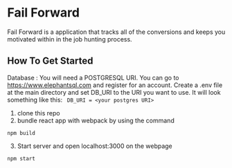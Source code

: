 # Fail Forward
Fail Forward is a application that tracks all of the conversions and keeps you motivated within in the job hunting process.

## How To Get Started
Database : You will need a POSTGRESQL URI. You can go to https://www.elephantsql.com and register for an account. Create a .env file at the main directory and set DB_URI to the URI you want to use. It will look something like this:
``` DB_URI = <your postgres URI>```

1. clone this repo
2. bundle react app with webpack by using the command
```
npm build
```
3. Start server and open localhost:3000 on the webpage
```
npm start
```
